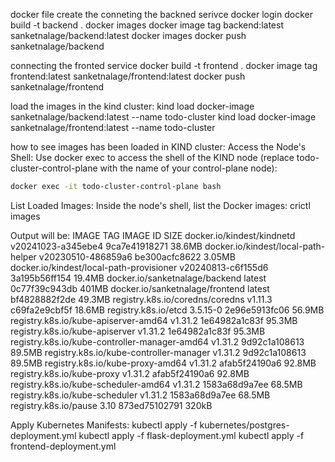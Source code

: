 docker file create the conneting the backned serivce
docker login
docker build -t backend .
docker images
docker image tag backend:latest sanketnalage/backend:latest
docker images
docker push sanketnalage/backend

connecting the fronted service
docker build -t frontend .
docker image tag frontend:latest sanketnalage/frontend:latest
docker push sanketnalage/frontend

load the images in the kind cluster:
kind load docker-image sanketnalage/backend:latest --name todo-cluster
kind load docker-image sanketnalage/frontend:latest --name todo-cluster

how to see images has been loaded in KIND cluster:
Access the Node's Shell:
Use docker exec to access the shell of the KIND node (replace todo-cluster-control-plane with the name of your control-plane node):
```sh
docker exec -it todo-cluster-control-plane bash
```
List Loaded Images:
Inside the node's shell, list the Docker images:
crictl images

Output will be:
IMAGE                                           TAG                  IMAGE ID            SIZE
docker.io/kindest/kindnetd                      v20241023-a345ebe4   9ca7e41918271       38.6MB
docker.io/kindest/local-path-helper             v20230510-486859a6   be300acfc8622       3.05MB
docker.io/kindest/local-path-provisioner        v20240813-c6f155d6   3a195b56ff154       19.4MB
docker.io/sanketnalage/backend                  latest               0c77f39c943db       401MB
docker.io/sanketnalage/frontend                 latest               bf4828882f2de       49.3MB
registry.k8s.io/coredns/coredns                 v1.11.3              c69fa2e9cbf5f       18.6MB
registry.k8s.io/etcd                            3.5.15-0             2e96e5913fc06       56.9MB
registry.k8s.io/kube-apiserver-amd64            v1.31.2              1e64982a1c83f       95.3MB
registry.k8s.io/kube-apiserver                  v1.31.2              1e64982a1c83f       95.3MB
registry.k8s.io/kube-controller-manager-amd64   v1.31.2              9d92c1a108613       89.5MB
registry.k8s.io/kube-controller-manager         v1.31.2              9d92c1a108613       89.5MB
registry.k8s.io/kube-proxy-amd64                v1.31.2              afab5f24190a6       92.8MB
registry.k8s.io/kube-proxy                      v1.31.2              afab5f24190a6       92.8MB
registry.k8s.io/kube-scheduler-amd64            v1.31.2              1583a68d9a7ee       68.5MB
registry.k8s.io/kube-scheduler                  v1.31.2              1583a68d9a7ee       68.5MB
registry.k8s.io/pause                           3.10                 873ed75102791       320kB

Apply Kubernetes Manifests:
kubectl apply -f kubernetes/postgres-deployment.yml
kubectl apply -f flask-deployment.yml
kubectl apply -f frontend-deployment.yml

